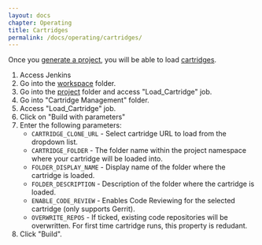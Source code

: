 ```yaml
---
layout: docs
chapter: Operating
title: Cartridges 
permalink: /docs/operating/cartridges/
---
```


Once you [generate a project](/adop-docker-compose/docs/operating/projects), you will be able to load [cartridges](/adop-docker-compose/docs/architecture/cartridges/).

1. Access Jenkins
1. Go into the [workspace](/adop-docker-compose/docs/operating/workspaces) folder.
1. Go into the [project](/adop-docker-compose/docs/operating/projects) folder and access "Load_Cartridge" job.
1. Go into "Cartridge Management" folder.
1. Access "Load_Cartridge" job.
1. Click on "Build with parameters"
1. Enter the following parameters:
	- `CARTRIDGE_CLONE_URL` - Select cartridge URL to load from the dropdown list.
	- `CARTRIDGE_FOLDER` - The folder name within the project namespace where your cartridge will be loaded into.
	- `FOLDER_DISPLAY_NAME` - Display name of the folder where the cartridge is loaded.
	- `FOLDER_DESCRIPTION` - Description of the folder where the cartridge is loaded.
	- `ENABLE_CODE_REVIEW` - Enables Code Reviewing for the selected cartridge (only supports Gerrit).
	- `OVERWRITE_REPOS` - If ticked, existing code repositories will be overwritten. For first time cartridge runs, this property is redudant.
1. Click "Build".